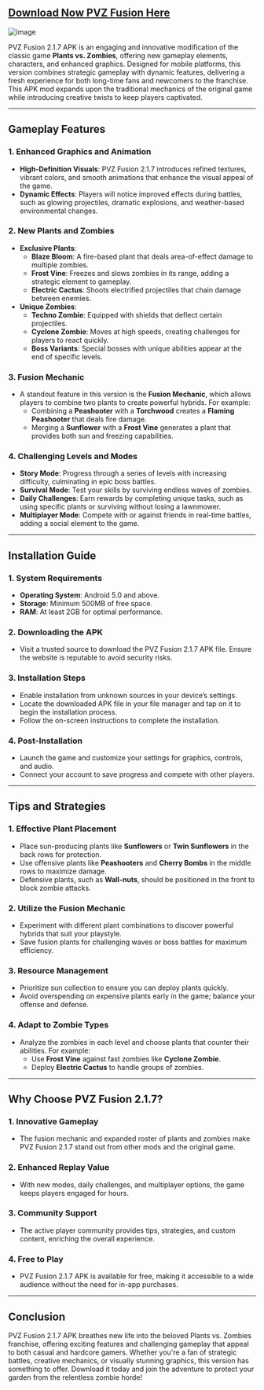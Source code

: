 ## [Download Now PVZ Fusion Here](https://apkitech.com/pvz-fusion/)
![image](https://github.com/user-attachments/assets/fc79993b-6fa5-42fb-863f-6ff2ac284b48)


PVZ Fusion 2.1.7 APK is an engaging and innovative modification of the classic game **Plants vs. Zombies**, offering new gameplay elements, characters, and enhanced graphics. Designed for mobile platforms, this version combines strategic gameplay with dynamic features, delivering a fresh experience for both long-time fans and newcomers to the franchise. This APK mod expands upon the traditional mechanics of the original game while introducing creative twists to keep players captivated.

---

## Gameplay Features

### 1. **Enhanced Graphics and Animation**
   - **High-Definition Visuals**: PVZ Fusion 2.1.7 introduces refined textures, vibrant colors, and smooth animations that enhance the visual appeal of the game.
   - **Dynamic Effects**: Players will notice improved effects during battles, such as glowing projectiles, dramatic explosions, and weather-based environmental changes.

### 2. **New Plants and Zombies**
   - **Exclusive Plants**:
     - **Blaze Bloom**: A fire-based plant that deals area-of-effect damage to multiple zombies.
     - **Frost Vine**: Freezes and slows zombies in its range, adding a strategic element to gameplay.
     - **Electric Cactus**: Shoots electrified projectiles that chain damage between enemies.
   - **Unique Zombies**:
     - **Techno Zombie**: Equipped with shields that deflect certain projectiles.
     - **Cyclone Zombie**: Moves at high speeds, creating challenges for players to react quickly.
     - **Boss Variants**: Special bosses with unique abilities appear at the end of specific levels.

### 3. **Fusion Mechanic**
   - A standout feature in this version is the **Fusion Mechanic**, which allows players to combine two plants to create powerful hybrids. For example:
     - Combining a **Peashooter** with a **Torchwood** creates a **Flaming Peashooter** that deals fire damage.
     - Merging a **Sunflower** with a **Frost Vine** generates a plant that provides both sun and freezing capabilities.

### 4. **Challenging Levels and Modes**
   - **Story Mode**: Progress through a series of levels with increasing difficulty, culminating in epic boss battles.
   - **Survival Mode**: Test your skills by surviving endless waves of zombies.
   - **Daily Challenges**: Earn rewards by completing unique tasks, such as using specific plants or surviving without losing a lawnmower.
   - **Multiplayer Mode**: Compete with or against friends in real-time battles, adding a social element to the game.

---

## Installation Guide

### 1. **System Requirements**
   - **Operating System**: Android 5.0 and above.
   - **Storage**: Minimum 500MB of free space.
   - **RAM**: At least 2GB for optimal performance.

### 2. **Downloading the APK**
   - Visit a trusted source to download the PVZ Fusion 2.1.7 APK file. Ensure the website is reputable to avoid security risks.

### 3. **Installation Steps**
   - Enable installation from unknown sources in your device’s settings.
   - Locate the downloaded APK file in your file manager and tap on it to begin the installation process.
   - Follow the on-screen instructions to complete the installation.

### 4. **Post-Installation**
   - Launch the game and customize your settings for graphics, controls, and audio.
   - Connect your account to save progress and compete with other players.

---

## Tips and Strategies

### 1. **Effective Plant Placement**
   - Place sun-producing plants like **Sunflowers** or **Twin Sunflowers** in the back rows for protection.
   - Use offensive plants like **Peashooters** and **Cherry Bombs** in the middle rows to maximize damage.
   - Defensive plants, such as **Wall-nuts**, should be positioned in the front to block zombie attacks.

### 2. **Utilize the Fusion Mechanic**
   - Experiment with different plant combinations to discover powerful hybrids that suit your playstyle.
   - Save fusion plants for challenging waves or boss battles for maximum efficiency.

### 3. **Resource Management**
   - Prioritize sun collection to ensure you can deploy plants quickly.
   - Avoid overspending on expensive plants early in the game; balance your offense and defense.

### 4. **Adapt to Zombie Types**
   - Analyze the zombies in each level and choose plants that counter their abilities. For example:
     - Use **Frost Vine** against fast zombies like **Cyclone Zombie**.
     - Deploy **Electric Cactus** to handle groups of zombies.

---

## Why Choose PVZ Fusion 2.1.7?

### 1. **Innovative Gameplay**
   - The fusion mechanic and expanded roster of plants and zombies make PVZ Fusion 2.1.7 stand out from other mods and the original game.

### 2. **Enhanced Replay Value**
   - With new modes, daily challenges, and multiplayer options, the game keeps players engaged for hours.

### 3. **Community Support**
   - The active player community provides tips, strategies, and custom content, enriching the overall experience.

### 4. **Free to Play**
   - PVZ Fusion 2.1.7 APK is available for free, making it accessible to a wide audience without the need for in-app purchases.

---

## Conclusion

PVZ Fusion 2.1.7 APK breathes new life into the beloved Plants vs. Zombies franchise, offering exciting features and challenging gameplay that appeal to both casual and hardcore gamers. Whether you're a fan of strategic battles, creative mechanics, or visually stunning graphics, this version has something to offer. Download it today and join the adventure to protect your garden from the relentless zombie horde!
